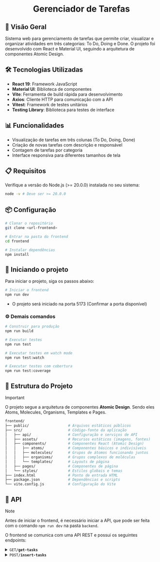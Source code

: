 <h1 align="center">
  Gerenciador de Tarefas
</h1>

## 📝 Visão Geral

Sistema web para gerenciamento de tarefas que permite criar, visualizar e organizar atividades em três categorias: To Do, Doing e Done. O projeto foi desenvolvido com React e Material UI, seguindo a arquitetura de componentes Atomic Design.

## 🛠️ Tecnologias Utilizadas

- **React 19**: Framework JavaScript
- **Material UI**: Biblioteca de componentes
- **Vite**: Ferramenta de build rápida para desenvolvimento
- **Axios**: Cliente HTTP para comunicação com a API
- **Vitest**: Framework de testes unitários
- **Testing Library**: Biblioteca para testes de interface

## 📊 Funcionalidades

- Visualização de tarefas em três colunas (To Do, Doing, Done)
- Criação de novas tarefas com descrição e responsável
- Contagem de tarefas por categoria
- Interface responsiva para diferentes tamanhos de tela

## 📋 Requisitos

Verifique a versão do Node.js (>= 20.0.0) instalada no seu sistema:

```bash
node -v # Deve ser >= 20.0.0
```

## 📦 Configuração


```bash
# Clonar o repositório
git clone <url-frontend>

# Entrar na pasta do frontend
cd frontend

# Instalar dependências
npm install
```

## 🚀 Iniciando o projeto

Para iniciar o projeto, siga os passos abaixo:

```bash
# Iniciar o frontend
npm run dev
```

- O projeto será iniciado na porta 5173 (Confirmar a porta disponível)


### ⚙️ Demais comandos

```bash
# Construir para produção
npm run build

# Executar testes
npm run test

# Executar testes em watch mode
npm run test:watch

# Executar testes com cobertura
npm run test:coverage
```

## 📁 Estrutura do Projeto

> [!IMPORTANT]
> O projeto segue a arquitetura de componentes **Atomic Design**. Sendo eles Atoms, Molecules, Organisms, Templates e Pages.

```bash
frontend/
├── public/                  # Arquivos estáticos públicos
├── src/                     # Código-fonte da aplicação
│   ├── api/                 # Configuração e serviços de API
│   ├── assets/              # Recursos estáticos (imagens, fontes)
│   ├── components/          # Componentes React (Atomic Design)
│   │   ├── atoms/           # Componentes básicos e indivisíveis
│   │   ├── molecules/       # Grupos de átomos funcionando juntos
│   │   ├── organisms/       # Grupos complexos de moléculas
│   │   └── templates/       # Layouts de página
│   ├── pages/               # Componentes de página
│   └── styles/              # Estilos globais e temas
├── index.html               # Ponto de entrada HTML
├── package.json             # Dependências e scripts
└── vite.config.js           # Configuração do Vite
```


## 📡 API

> [!NOTE]
> Antes de iniciar o frontend, é necessário iniciar a API, que pode ser feita com o comando `npm run dev` na pasta `backend`.

O frontend se comunica com uma API REST e possui os seguintes endpoints:

<details>
<summary><code>GET</code><code><b>/get-tasks</b></code></summary>

- Obtém todas as tarefas
- O seu retorno é um array de objetos, cada um com as propriedades `id`, `description`, `responsible`, `status` e `createdAt`.
  
Exemplo de retorno:
```json
[
    {
        "id": 1,
        "description": "Tarefa 1",
        "responsible": "Wesley",
        "status": "todo",
        "createdAt": "2025-06-12T12:19:41.000Z"
    }
]
```

</details>

<details>
<summary><code>POST</code><code><b>/insert-tasks</b></code></summary>

- Insere uma nova tarefa
- O seu retorno é um objeto com as propriedades `id`, `description`, `responsible`, `status` e `createdAt`.

Exemplo de retorno:
```json
{
    "id": 1,
    "description": "Tarefa 1",
    "responsible": "Wesley",
    "status": "todo",
    "createdAt": "2025-06-12T12:19:41.000Z"
}
```
</details>